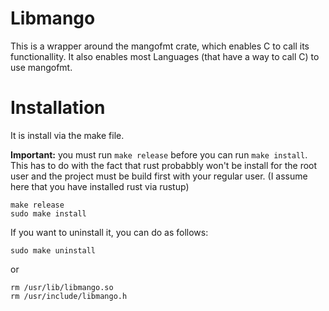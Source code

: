 # Libmango
This is a wrapper around the mangofmt crate, which enables C to call its functionallity. 
It also enables most Languages (that have a way to call C) to use mangofmt.

# Installation
It is install via the make file.

**Important:** 
you must run  `make release` before you can run `make install`.
This has to do with the fact that rust probabbly won't be install for the root user and the project must be build first with your regular user.
(I assume here that you have installed rust via rustup)

```
make release
sudo make install
```

If you want to uninstall it, you can do as follows:

```
sudo make uninstall
```

or 

```
rm /usr/lib/libmango.so
rm /usr/include/libmango.h
```

